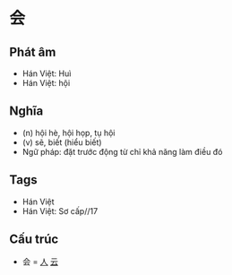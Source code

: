 # 会

## Phát âm
* Hán Việt: Huì
* Hán Việt: hội

## Nghĩa
* (n) hội hè, hội họp, tụ hội
* (v) sẽ, biết (hiểu biết)
* Ngữ pháp: đặt trước động từ chỉ khả năng làm điều đó

## Tags
* Hán Việt
* Hán Việt: Sơ cấp//17

## Cấu trúc
* 会 = [人](人.md) [云](云.md)

<script>window.HANZI_FIELD='会';</script>
